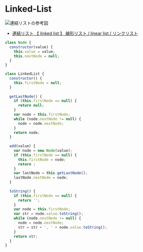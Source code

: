 # Linked-List

![連結リストの参考図](http://image.itmedia.co.jp/ait/articles/0809/01/r20algorithm0203.jpg)

- [連結リスト 【 linked list 】 線形リスト / linear list / リンクリスト](http://e-words.jp/w/%E9%80%A3%E7%B5%90%E3%83%AA%E3%82%B9%E3%83%88.html)

```js
class Node {
  constructor(value) {
    this.value = value;
    this.nextNode = null;
  }
}

class LinkedList {
  constructor() {
    this.firstNode = null;
  }
  
  getLastNode() {
    if (this.firstNode == null) {
      return null;
    }
    var node = this.firstNode;
    while (node.nextNode != null) {
      node = node.nextNode;
    }
    return node;
  }
  
  add(value) {
    var node = new Node(value);
    if (this.firstNode == null) {
      this.firstNode = node;
      return ;
    }
    var lastNode = this.getLastNode();
    lastNode.nextNode = node;
  }
  
  toString() {
    if (this.firstNode == null) {
      return '';
    }
    var node = this.firstNode;
    var str = node.value.toString();
    while (node.nextNode != null) {
      node = node.nextNode;
      str = str + ', ' + node.value.toString();
    }
    return str;
  }
}
```


